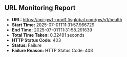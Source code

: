 ## URL Monitoring Report

- **URL:** https://api-gw1-prod1.fisglobal.com/gw/v1/health
- **Start Time:** 2025-07-01T11:31:57.966729
- **End Time:** 2025-07-01T11:31:58.291639
- **Total Time Taken:** 0.32491 seconds
- **HTTP Status Code:** 403
- **Status:** Failure
- **Failure Reason:** HTTP Status Code: 403
